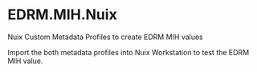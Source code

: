 # EDRM.MIH.Nuix
Nuix Custom Metadata Profiles to create EDRM MIH values

Import the both metadata profiles into Nuix Workstation to test the EDRM MIH value.

